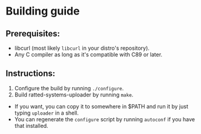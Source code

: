 # Building guide

## Prerequisites:
- libcurl (most likely `libcurl` in your distro's repository).
- Any C compiler as long as it's compatible with C89 or later.

## Instructions:
1. Configure the build by running `./configure`.
2. Build ratted-systems-uploader by running `make`.
- If you want, you can copy it to somewhere in $PATH and run it by just typing `uploader` in a shell.
- You can regenerate the `configure` script by running `autoconf` if you have that installed.
